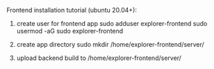 Frontend installation tutorial (ubuntu 20.04+):

1. create user for frontend app
sudo adduser explorer-frontend
sudo usermod -aG sudo explorer-frontend

2. create app directory
sudo mkdir /home/explorer-frontend/server/

3. upload backend build to /home/explorer-frontend/server/